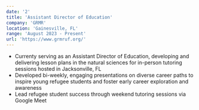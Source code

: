 ```yaml
---
date: '2'
title: 'Assistant Director of Education'
company: 'GRMR'
location: 'Gainesville, FL'
range: 'August 2023 - Present'
url: 'https://www.grmruf.org/'
---
```


- Currenty serving as an Assistant Director of Education, developing and delivering lesson plans in the natural sciences for in-person tutoring sessions hosted in Jacksonville, FL
- Developed bi-weekly, engaging presentations on diverse career paths to inspire young refugee students and foster early career exploration and awareness
- Lead refugee student success through weekend tutoring sessions via Google Meet

